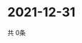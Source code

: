 # 2021-12-31
  共 0条

  <!-- BEGIN -->
  <!-- 最后更新时间Fri Dec 31 2021 07:03:54 GMT+0000 (Coordinated Universal Time) -->
  
  <!-- END -->
  
  